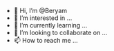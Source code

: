 - 👋 Hi, I’m @Beryam
- 👀 I’m interested in ...
- 🌱 I’m currently learning ...
- 💞️ I’m looking to collaborate on ...
- 📫 How to reach me ...

<!---
Beryam/Beryam is a ✨ special ✨ repository because its `README.md` (this file) appears on your GitHub profile.
You can click the Preview link to take a look at your changes.
--->
